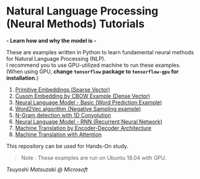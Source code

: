 # Natural Language Processing (Neural Methods) Tutorials

**\- Learn how and why the model is \-**

These are examples written in Python to learn fundamental neural methods for Natural Language Processing (NLP).<br>
I recommend you to use GPU-utilized machine to run these examples. (When using GPU, **change ```tensorflow``` package to ```tensorflow-gpu``` for installation**.)

1. [Primitive Embeddings (Sparse Vector)](./01_sparse_vector.ipynb)
2. [Cusom Embedding by CBOW Example (Dense Vector)](./02_custom_embedding.ipynb)
3. [Neural Language Model - Basic (Word Prediction Example)](./03_language_model_basic.ipynb)
4. [Word2Vec algorithm (Negative Sampling example)](./04_word2vec.ipynb)
5. [N-Gram detection with 1D Convolution](./05_ngram_cnn.ipynb)
6. [Neural Language Model - RNN (Recurrent Neural Network)](./06_language_model_rnn.ipynb)
7. [Machine Translation by Encoder-Decoder Architecture](./07_encoder_decoder.ipynb)
8. [Machine Translation with Attention](./08_attention.ipynb)

This repository can be used for Hands-On study.

> Note : These examples are run on Ubuntu 18.04 with GPU.

*Tsuyoshi Matsuzaki @ Microsoft*
